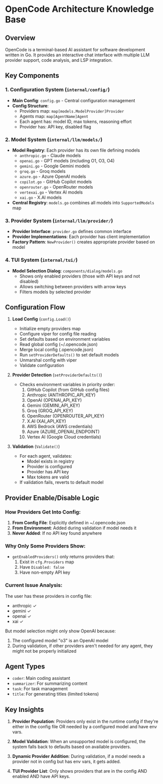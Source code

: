 # OpenCode Architecture Knowledge Base

## Overview
OpenCode is a terminal-based AI assistant for software development written in Go. It provides an interactive chat interface with multiple LLM provider support, code analysis, and LSP integration.

## Key Components

### 1. Configuration System (`internal/config/`)
- **Main Config**: `config.go` - Central configuration management
- **Config Structure**: 
  - Providers map: `map[models.ModelProvider]Provider`
  - Agents map: `map[AgentName]Agent` 
  - Each agent has: model ID, max tokens, reasoning effort
  - Provider has: API key, disabled flag

### 2. Model System (`internal/llm/models/`)
- **Model Registry**: Each provider has its own file defining models
  - `anthropic.go` - Claude models
  - `openai.go` - GPT models (including O1, O3, O4)
  - `gemini.go` - Google Gemini models
  - `groq.go` - Groq models
  - `azure.go` - Azure OpenAI models
  - `copilot.go` - GitHub Copilot models
  - `openrouter.go` - OpenRouter models
  - `vertexai.go` - Vertex AI models
  - `xai.go` - X.AI models
- **Central Registry**: `models.go` combines all models into `SupportedModels` map

### 3. Provider System (`internal/llm/provider/`)
- **Provider Interface**: `provider.go` defines common interface
- **Provider Implementations**: Each provider has client implementation
- **Factory Pattern**: `NewProvider()` creates appropriate provider based on model

### 4. TUI System (`internal/tui/`)
- **Model Selection Dialog**: `components/dialog/models.go`
  - Shows only enabled providers (those with API keys and not disabled)
  - Allows switching between providers with arrow keys
  - Filters models by selected provider

## Configuration Flow

1. **Load Config** (`config.Load()`)
   - Initialize empty providers map
   - Configure viper for config file reading
   - Set defaults based on environment variables
   - Read global config (~/.opencode.json)
   - Merge local config (.opencode.json)
   - Run `setProviderDefaults()` to set default models
   - Unmarshal config with viper
   - Validate configuration

2. **Provider Detection** (`setProviderDefaults()`)
   - Checks environment variables in priority order:
     1. GitHub Copilot (from GitHub config files)
     2. Anthropic (ANTHROPIC_API_KEY)
     3. OpenAI (OPENAI_API_KEY)
     4. Gemini (GEMINI_API_KEY)
     5. Groq (GROQ_API_KEY)
     6. OpenRouter (OPENROUTER_API_KEY)
     7. X.AI (XAI_API_KEY)
     8. AWS Bedrock (AWS credentials)
     9. Azure (AZURE_OPENAI_ENDPOINT)
     10. Vertex AI (Google Cloud credentials)

3. **Validation** (`Validate()`)
   - For each agent, validates:
     - Model exists in registry
     - Provider is configured
     - Provider has API key
     - Max tokens are valid
   - If validation fails, reverts to default model

## Provider Enable/Disable Logic

### How Providers Get Into Config:
1. **From Config File**: Explicitly defined in ~/.opencode.json
2. **From Environment**: Added during validation if model needs it
3. **Never Added**: If no API key found anywhere

### Why Only Some Providers Show:
- `getEnabledProviders()` only returns providers that:
  1. Exist in `cfg.Providers` map
  2. Have `Disabled: false`
  3. Have non-empty API key

### Current Issue Analysis:
The user has these providers in config file:
- anthropic ✓
- gemini ✓  
- openai ✓
- xai ✓

But model selection might only show OpenAI because:
1. The configured model "o3" is an OpenAI model
2. During validation, if other providers aren't needed for any agent, they might not be properly initialized

## Agent Types
- `coder`: Main coding assistant
- `summarizer`: For summarizing content
- `task`: For task management
- `title`: For generating titles (limited tokens)

## Key Insights

1. **Provider Population**: Providers only exist in the runtime config if they're either in the config file OR needed by a configured model and have env vars.

2. **Model Validation**: When an unsupported model is configured, the system falls back to defaults based on available providers.

3. **Dynamic Provider Addition**: During validation, if a model needs a provider not in config but has env vars, it gets added.

4. **TUI Provider List**: Only shows providers that are in the config AND enabled AND have API keys.